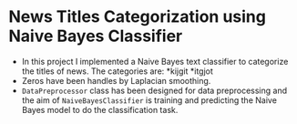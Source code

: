 # News Titles Categorization using Naive Bayes Classifier
* In this project I implemented a Naive Bayes text classifier to categorize the titles of news. The categories are:
  *kijgit
  *itgjot
* Zeros have been handles by Laplacian smoothing.
* `DataPreprocessor` class has been designed for data preprocessing and the aim of `NaiveBayesClassifier` is training and predicting the Naive Bayes model to do the classification task.  
